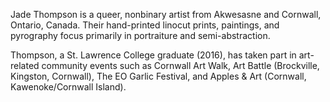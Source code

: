 Jade Thompson is a queer, nonbinary artist from Akwesasne and Cornwall, Ontario, Canada. Their hand-printed linocut prints, paintings, and pyrography focus primarily in portraiture and semi-abstraction.

Thompson, a St. Lawrence College graduate (2016), has taken part in art-related community events such as Cornwall Art Walk, Art Battle (Brockville, Kingston, Cornwall), The EO Garlic Festival, and Apples & Art (Cornwall, Kawenoke/Cornwall Island).